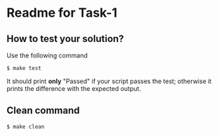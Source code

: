 # Readme for Task-1

## How to test your solution?

Use the following command

    $ make test

It should print **only** "Passed" if your script passes the test; otherwise it
prints the difference with the expected output.


## Clean command

    $ make clean
